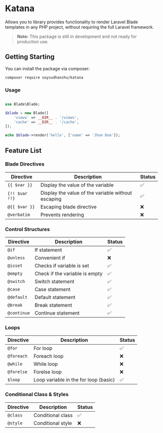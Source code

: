 # Katana

Allows you to library provides functionality to render Laravel Blade templates in any PHP project, without requiring the full Laravel framework.

> **Note:** This package is still in development and not ready for production use.

## Getting Starting

You can install the package via composer:

```bash
composer require soysudhanshu/katana
```

### Usage

```php

use Blade\Blade;

$blade = new Blade([
    'views' => __DIR__ . '/views',
    'cache' => __DIR__ . '/cache',
]);

echo $blade->render('hello', ['name' => 'Jhon Doe']);
```

## Feature List
### Blade Directives
| Directive | Description | Status
| --- | --- | --- |
|  `{{ $var }}` | Display the value of the variable | ✅ |
| `{!! $var !!}` | Display the value of the variable without escaping | ✅ |
| `@{{ $var }}` | Escaping blade directive | ❌ |
| `@verbatim` | Prevents rendering | ❌ |


### Control Structures
| Directive | Description | Status
| --- | --- | --- |
| `@if` | If statement | ✅ |
| `@unless` | Convenient if | ❌ |
| `@isset` | Checks if variable is set | ✅ |
| `@empty` | Check if the variable is empty | ✅ |
| `@switch` | Switch statement | ✅ |
| `@case` | Case statement | ✅ |
| `@default` | Default statement | ✅ |
| `@break` | Break statement | ✅ |
| `@continue` | Continue statement | ✅ |

### Loops
| Directive | Description | Status
| --- | --- | --- |
| `@for` | For loop | ✅ |
| `@foreach` | Foreach loop | ❌ |
| `@while` | While loop | ❌ |
| `@forelse` | Forelse loop | ❌ |
| `$loop` | Loop variable in the for loop (basic) | ✅ |

### Conditional Class & Styles
| Directive | Description | Status
| --- | --- | --- |
| `@class` | Conditional class | ✅ |
| `@style` | Conditional style | ❌ |
